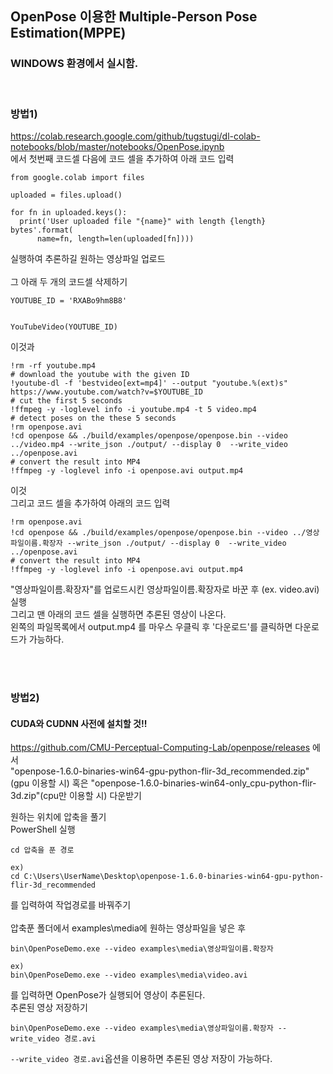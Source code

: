 ## OpenPose 이용한 Multiple-Person Pose Estimation(MPPE)
### WINDOWS 환경에서 실시함.
<br>

### 방법1)
https://colab.research.google.com/github/tugstugi/dl-colab-notebooks/blob/master/notebooks/OpenPose.ipynb <br>
에서 첫번째 코드셀 다음에 코드 셀을 추가하여 아래 코드 입력
```
from google.colab import files

uploaded = files.upload()

for fn in uploaded.keys():
  print('User uploaded file "{name}" with length {length} bytes'.format(
      name=fn, length=len(uploaded[fn])))
```
실행하여 추론하길 원하는 영상파일 업로드<br>
<br>
그 아래 두 개의 코드셀 삭제하기
```
YOUTUBE_ID = 'RXABo9hm8B8'


YouTubeVideo(YOUTUBE_ID)
```
이것과
```
!rm -rf youtube.mp4
# download the youtube with the given ID
!youtube-dl -f 'bestvideo[ext=mp4]' --output "youtube.%(ext)s" https://www.youtube.com/watch?v=$YOUTUBE_ID
# cut the first 5 seconds
!ffmpeg -y -loglevel info -i youtube.mp4 -t 5 video.mp4
# detect poses on the these 5 seconds
!rm openpose.avi
!cd openpose && ./build/examples/openpose/openpose.bin --video ../video.mp4 --write_json ./output/ --display 0  --write_video ../openpose.avi
# convert the result into MP4
!ffmpeg -y -loglevel info -i openpose.avi output.mp4
```
이것
<br>
그리고 코드 셀을 추가하여 아래의 코드 입력
```
!rm openpose.avi
!cd openpose && ./build/examples/openpose/openpose.bin --video ../영상파일이름.확장자 --write_json ./output/ --display 0  --write_video ../openpose.avi
# convert the result into MP4
!ffmpeg -y -loglevel info -i openpose.avi output.mp4
```
"영상파일이름.확장자"를 업로드시킨 영상파일이름.확장자로 바꾼 후 (ex. video.avi) 실행<br>
그리고 맨 아래의 코드 셀을 실행하면 추론된 영상이 나온다.<br>
왼쪽의 파일목록에서 output.mp4 를 마우스 우클릭 후 '다운로드'를 클릭하면 다운로드가 가능하다.


<br>
<br>

### 방법2)
#### CUDA와 CUDNN 사전에 설치할 것!!

https://github.com/CMU-Perceptual-Computing-Lab/openpose/releases 에서 <br>
"openpose-1.6.0-binaries-win64-gpu-python-flir-3d_recommended.zip"(gpu 이용할 시) 혹은 
"openpose-1.6.0-binaries-win64-only_cpu-python-flir-3d.zip"(cpu만 이용할 시) 다운받기



원하는 위치에 압축을 풀기<br>
PowerShell 실행<br>
```
cd 압축을 푼 경로

ex)
cd C:\Users\UserName\Desktop\openpose-1.6.0-binaries-win64-gpu-python-flir-3d_recommended
```
를 입력하여 작업경로를 바꿔주기<br><br>
압축푼 폴더에서 examples\media에 원하는 영상파일을 넣은 후 

```
bin\OpenPoseDemo.exe --video examples\media\영상파일이름.확장자

ex)
bin\OpenPoseDemo.exe --video examples\media\video.avi
```
를 입력하면 OpenPose가 실행되어 영상이 추론된다.
<br>
추론된 영상 저장하기 
```
bin\OpenPoseDemo.exe --video examples\media\영상파일이름.확장자 --write_video 경로.avi
```
`--write_video 경로.avi`옵션을 이용하면 추론된 영상 저장이 가능하다.
